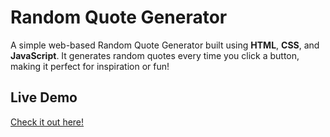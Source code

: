 # Random Quote Generator

A simple web-based Random Quote Generator built using **HTML**, **CSS**, and **JavaScript**. It generates random quotes every time you click a button, making it perfect for inspiration or fun!

## Live Demo  
[Check it out here!](https://sachinskyte.github.io/Randome-Quote-generator/)


